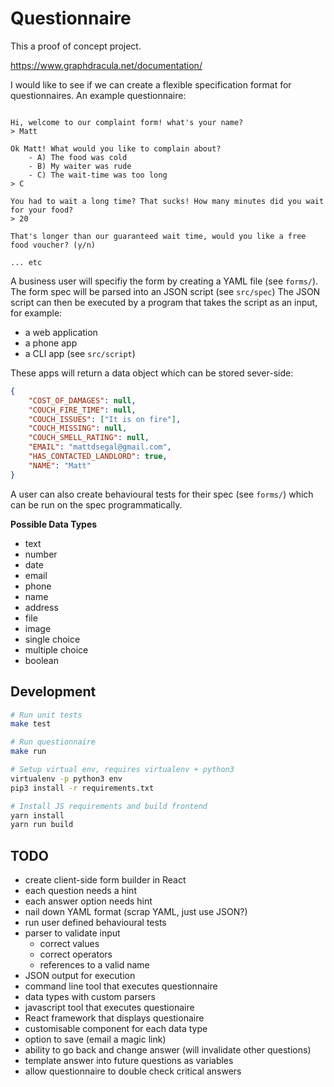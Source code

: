 # Questionnaire

This a proof of concept project.

https://www.graphdracula.net/documentation/

I would like to see if we can create a flexible specification format for questionnaires. An example questionnaire:

```

Hi, welcome to our complaint form! what's your name?
> Matt

Ok Matt! What would you like to complain about?
    - A) The food was cold
    - B) My waiter was rude
    - C) The wait-time was too long
> C

You had to wait a long time? That sucks! How many minutes did you wait for your food?
> 20

That's longer than our guaranteed wait time, would you like a free food voucher? (y/n)

... etc

```

A business user will specifiy the form by creating a YAML file (see `forms/`).
The form spec will be parsed into an JSON script (see `src/spec`)
The JSON script can then be executed by a program that takes the script as an input, for example:

- a web application
- a phone app
- a CLI app (see `src/script`)

These apps will return a data object which can be stored sever-side:

```json
{
    "COST_OF_DAMAGES": null,
    "COUCH_FIRE_TIME": null,
    "COUCH_ISSUES": ["It is on fire"],
    "COUCH_MISSING": null,
    "COUCH_SMELL_RATING": null,
    "EMAIL": "mattdsegal@gmail.com",
    "HAS_CONTACTED_LANDLORD": true,
    "NAME": "Matt"
}
```

A user can also create behavioural tests for their spec (see `forms/`) which can be run on the spec programmatically.

**Possible Data Types**

- text
- number
- date
- email
- phone
- name
- address
- file
- image
- single choice
- multiple choice
- boolean

## Development

```bash
# Run unit tests
make test

# Run questionnaire
make run

# Setup virtual env, requires virtualenv + python3
virtualenv -p python3 env
pip3 install -r requirements.txt

# Install JS requirements and build frontend
yarn install
yarn run build
```

## TODO

- create client-side form builder in React
- each question needs a hint
- each answer option needs hint
- nail down YAML format (scrap YAML, just use JSON?)
- run user defined behavioural tests
- parser to validate input
    - correct values
    - correct operators
    - references to a valid name
- JSON output for execution
- command line tool that executes questionnaire
- data types with custom parsers
- javascript tool that executes questionaire
- React framework that displays questionaire
- customisable component for each data type
- option to save (email a magic link)
- ability to go back and change answer (will invalidate other questions)
- template answer into future questions as variables
- allow questionnaire to double check critical answers
